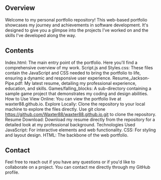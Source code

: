 ## Overview
Welcome to my personal portfolio repository! This web-based portfolio showcases my journey and achievements in software development. It's designed to give you a glimpse into the projects I've worked on and the skills I've developed along the way.

## Contents
Index.html: The main entry point of the portfolio. Here you'll find a comprehensive overview of my work.
Script.js and Styles.css: These files contain the JavaScript and CSS needed to bring the portfolio to life, ensuring a dynamic and responsive user experience.
Resume_Jackson-Pipe.pdf: My latest resume, detailing my professional experience, education, and skills.
Games/falling_blocks: A sub-directory containing a sample game project that demonstrates my coding and design abilities.
How to Use
View Online: You can view the portfolio live at waxter88.github.io.
Explore Locally: Clone the repository to your local machine to explore the files directly.
Use git clone https://github.com/Waxter88/waxter88.github.io.git to clone the repository.
Resume Download: Download my resume directly from the repository for a detailed look at my professional background.
Technologies Used
JavaScript: For interactive elements and web functionality.
CSS: For styling and layout design.
HTML: The backbone of the web portfolio.

## Contact
Feel free to reach out if you have any questions or if you'd like to collaborate on a project. You can contact me directly through my GitHub profile.
